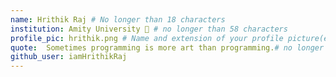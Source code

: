 ```yaml
---
name: Hrithik Raj # No longer than 18 characters
institution: Amity University 🚩 # no longer than 58 characters
profile_pic: hrithik.png # Name and extension of your profile picture(ex. mona.png)
quote:  Sometimes programming is more art than programming.# no longer than 100 characters
github_user: iamHrithikRaj
---
```

